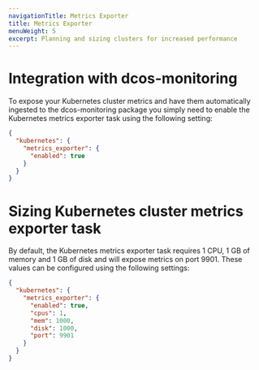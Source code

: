 ```yaml
---
navigationTitle: Metrics Exporter
title: Metrics Exporter
menuWeight: 5
excerpt: Planning and sizing clusters for increased performance
---
```


<!-- This source repo for this topic is https://github.com/mesosphere/dcos-kubernetes-cluster -->

# Integration with dcos-monitoring

To expose your Kubernetes cluster metrics and have them automatically ingested to the dcos-monitoring package you simply need to enable the Kubernetes metrics exporter task using the following setting:

```json
{
  "kubernetes": {
    "metrics_exporter": {
      "enabled": true
    }
  }
}
```

# Sizing Kubernetes cluster metrics exporter task

By default, the Kubernetes metrics exporter task requires 1 CPU, 1 GB of memory and 1 GB of disk and will expose metrics on port 9901. These values can be configured using the following settings:

```json
{
  "kubernetes": {
    "metrics_exporter": {
      "enabled": true,
      "cpus": 1,
      "mem": 1000,
      "disk": 1000,
      "port": 9901
    }
  }
}
```
